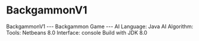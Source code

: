 BackgammonV1
============

BackgammonV1 --- Backgammon Game --- AI
Language: Java 
AI Algorithm: 
Tools: Netbeans 8.0
Interface: console 
Build with JDK 8.0 

